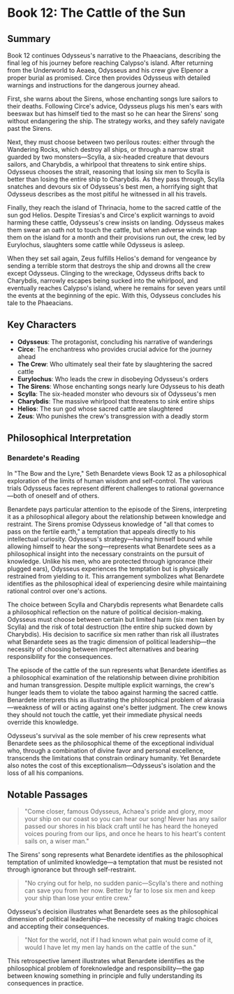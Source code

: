 # Book 12: The Cattle of the Sun

## Summary

Book 12 continues Odysseus's narrative to the Phaeacians, describing the final leg of his journey before reaching Calypso's island. After returning from the Underworld to Aeaea, Odysseus and his crew give Elpenor a proper burial as promised. Circe then provides Odysseus with detailed warnings and instructions for the dangerous journey ahead.

First, she warns about the Sirens, whose enchanting songs lure sailors to their deaths. Following Circe's advice, Odysseus plugs his men's ears with beeswax but has himself tied to the mast so he can hear the Sirens' song without endangering the ship. The strategy works, and they safely navigate past the Sirens.

Next, they must choose between two perilous routes: either through the Wandering Rocks, which destroy all ships, or through a narrow strait guarded by two monsters—Scylla, a six-headed creature that devours sailors, and Charybdis, a whirlpool that threatens to sink entire ships. Odysseus chooses the strait, reasoning that losing six men to Scylla is better than losing the entire ship to Charybdis. As they pass through, Scylla snatches and devours six of Odysseus's best men, a horrifying sight that Odysseus describes as the most pitiful he witnessed in all his travels.

Finally, they reach the island of Thrinacia, home to the sacred cattle of the sun god Helios. Despite Tiresias's and Circe's explicit warnings to avoid harming these cattle, Odysseus's crew insists on landing. Odysseus makes them swear an oath not to touch the cattle, but when adverse winds trap them on the island for a month and their provisions run out, the crew, led by Eurylochus, slaughters some cattle while Odysseus is asleep.

When they set sail again, Zeus fulfills Helios's demand for vengeance by sending a terrible storm that destroys the ship and drowns all the crew except Odysseus. Clinging to the wreckage, Odysseus drifts back to Charybdis, narrowly escapes being sucked into the whirlpool, and eventually reaches Calypso's island, where he remains for seven years until the events at the beginning of the epic. With this, Odysseus concludes his tale to the Phaeacians.

## Key Characters

- **Odysseus**: The protagonist, concluding his narrative of wanderings
- **Circe**: The enchantress who provides crucial advice for the journey ahead
- **The Crew**: Who ultimately seal their fate by slaughtering the sacred cattle
- **Eurylochus**: Who leads the crew in disobeying Odysseus's orders
- **The Sirens**: Whose enchanting songs nearly lure Odysseus to his death
- **Scylla**: The six-headed monster who devours six of Odysseus's men
- **Charybdis**: The massive whirlpool that threatens to sink entire ships
- **Helios**: The sun god whose sacred cattle are slaughtered
- **Zeus**: Who punishes the crew's transgression with a deadly storm

## Philosophical Interpretation

### Benardete's Reading

In "The Bow and the Lyre," Seth Benardete views Book 12 as a philosophical exploration of the limits of human wisdom and self-control. The various trials Odysseus faces represent different challenges to rational governance—both of oneself and of others.

Benardete pays particular attention to the episode of the Sirens, interpreting it as a philosophical allegory about the relationship between knowledge and restraint. The Sirens promise Odysseus knowledge of "all that comes to pass on the fertile earth," a temptation that appeals directly to his intellectual curiosity. Odysseus's strategy—having himself bound while allowing himself to hear the song—represents what Benardete sees as a philosophical insight into the necessary constraints on the pursuit of knowledge. Unlike his men, who are protected through ignorance (their plugged ears), Odysseus experiences the temptation but is physically restrained from yielding to it. This arrangement symbolizes what Benardete identifies as the philosophical ideal of experiencing desire while maintaining rational control over one's actions.

The choice between Scylla and Charybdis represents what Benardete calls a philosophical reflection on the nature of political decision-making. Odysseus must choose between certain but limited harm (six men taken by Scylla) and the risk of total destruction (the entire ship sucked down by Charybdis). His decision to sacrifice six men rather than risk all illustrates what Benardete sees as the tragic dimension of political leadership—the necessity of choosing between imperfect alternatives and bearing responsibility for the consequences.

The episode of the cattle of the sun represents what Benardete identifies as a philosophical examination of the relationship between divine prohibition and human transgression. Despite multiple explicit warnings, the crew's hunger leads them to violate the taboo against harming the sacred cattle. Benardete interprets this as illustrating the philosophical problem of akrasia—weakness of will or acting against one's better judgment. The crew knows they should not touch the cattle, yet their immediate physical needs override this knowledge.

Odysseus's survival as the sole member of his crew represents what Benardete sees as the philosophical theme of the exceptional individual who, through a combination of divine favor and personal excellence, transcends the limitations that constrain ordinary humanity. Yet Benardete also notes the cost of this exceptionalism—Odysseus's isolation and the loss of all his companions.

## Notable Passages

> "Come closer, famous Odysseus, Achaea's pride and glory, moor your ship on our coast so you can hear our song! Never has any sailor passed our shores in his black craft until he has heard the honeyed voices pouring from our lips, and once he hears to his heart's content sails on, a wiser man."

The Sirens' song represents what Benardete identifies as the philosophical temptation of unlimited knowledge—a temptation that must be resisted not through ignorance but through self-restraint.

> "No crying out for help, no sudden panic—Scylla's there and nothing can save you from her now. Better by far to lose six men and keep your ship than lose your entire crew."

Odysseus's decision illustrates what Benardete sees as the philosophical dimension of political leadership—the necessity of making tragic choices and accepting their consequences.

> "Not for the world, not if I had known what pain would come of it, would I have let my men lay hands on the cattle of the sun."

This retrospective lament illustrates what Benardete identifies as the philosophical problem of foreknowledge and responsibility—the gap between knowing something in principle and fully understanding its consequences in practice.
